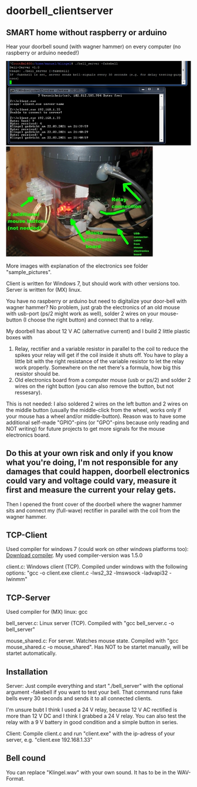 # doorbell_clientserver
## SMART home without raspberry or arduino
Hear your doorbell sound (with wagner hammer) on every computer (no raspberry or arduino needed!)

![Sample output](https://github.com/jk-85/doorbell_clientserver/blob/main/sample_pictures/Sample_Output.jpg)
![Electronics](https://github.com/jk-85/doorbell_clientserver/blob/main/sample_pictures/Electronics.jpg)

More images with explanation of the electronics see folder "sample_pictures".

Client is written for Windows 7, but should work with other versions too. Server is written for (MX) linux.

You have no raspberry or arduino but need to digitalize your door-bell with wagner hammer? No problem, just grab the electronics of an old mouse with usb-port (ps/2 might work as well), solder 2 wires on your mouse-button (I choose the right button) and connect that to a relay.

My doorbell has about 12 V AC (alternative current) and I build 2 little plastic boxes with

1) Relay, rectifier and a variable resistor in parallel to the coil to reduce the spikes your relay will get if the coil inside it shuts off. You have to play a little bit with the right resistance of the variable resistor to let the relay work properly. Somewhere on the net there's a formula, how big this resistor should be.
2) Old electronics board from a computer mouse (usb or ps/2) and solder 2 wires on the right button (you can also remove the button, but not ressesary).

This is not needed: I also soldered 2 wires on the left button and 2 wires on the middle button (usually the middle-click from the wheel, works only if your mouse has a wheel and/or middle-button). Reason was to have some additional self-made "GPIO"-pins (or "GPO"-pins because only reading and NOT writing) for future projects to get more signals for the mouse electronics board.

## Do this at your own risk and only if you know what you're doing, I'm not responsible for any damages that could happen, doorbell electronics could vary and voltage could vary, measure it first and measure the current your relay gets. 
Then I opened the front cover of the doorbell where the wagner hammer sits and connect my (full-wave) rectifier in parallel with the coil from the wagner hammer.

## TCP-Client
Used compiler for windows 7 (could work on other windows platforms too): [Download compiler](http://win-builds.org/doku.php/download_and_installation_from_windows). My used compiler-version was 1.5.0

client.c: Windows client (TCP). Compiled under windows with the following options: "gcc -o client.exe client.c -lws2_32 -lmswsock -ladvapi32 -lwinmm"

## TCP-Server
Used compiler for (MX) linux: gcc

bell_server.c: Linux server (TCP). Compiled with "gcc bell_server.c -o bell_server"

mouse_shared.c: For server. Watches mouse state. Compiled with "gcc mouse_shared.c -o mouse_shared". Has NOT to be startet manually, will be startet automatically.

## Installation
Server: Just compile everything and start "./bell_server" with the optional argument -fakebell if you want to test your bell. That command runs fake bells every 30 seconds and sends it to all connected clients.

I'm unsure bubt I think I used a 24 V relay, because 12 V AC rectified is more than 12 V DC and I think I grabbed a 24 V relay. You can also test the relay with a 9 V battery in good condition and a simple button in series.

Client: Compile client.c and run "client.exe" with the ip-adress of your server, e.g. "client.exe 192.168.1.33"

## Bell cound
You can replace "Klingel.wav" with your own sound. It has to be in the WAV-Format.
